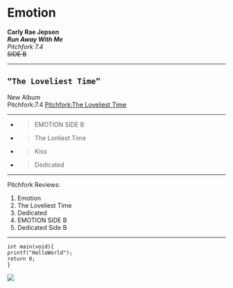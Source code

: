 # Emotion
**Carly Rae Jepsen**<br/>
***Run Away With Me***<br/>
_Pitchfork 7.4_<br/>
~~SIDE B~~

---
## `“The Loveliest Time”`
New Album<br/>
Pitchfork:7.4
[Pitchfork:The Loveliest Time](https://pitchfork.com/reviews/albums/carly-rae-jepsen-the-loveliest-time/)

---
- > EMOTION SIDE B
- > The Lonliest Time
- > Kiss
- > Dedicated
---
Pitchfork Reviews:
1. Emotion
2. The Loveliest Time
3. Dedicated
4. EMOTION SIDE B
5. Dedicated Side B
---
```
int main(void){
printf("HelloWorld");
return 0;
}
```



<img  style="border-width: 0" src="https://images.ctfassets.net/64g9w3mhgdgp/7cxUQonY4RQcvmUSDJCiOs/e79851933d02255294cb24f30856169b/030822_CARLY_10999.jpg?h=1500">
